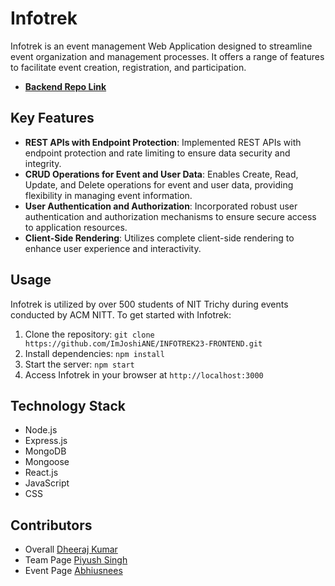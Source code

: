# Infotrek

Infotrek is an event management Web Application designed to streamline event organization and management processes. It offers a range of features to facilitate event creation, registration, and participation.
- [**Backend Repo Link**](https://github.com/ImJoshiANE/INFOTREK23-BACKEND)

## Key Features

- **REST APIs with Endpoint Protection**: Implemented REST APIs with endpoint protection and rate limiting to ensure data security and integrity.
- **CRUD Operations for Event and User Data**: Enables Create, Read, Update, and Delete operations for event and user data, providing flexibility in managing event information.
- **User Authentication and Authorization**: Incorporated robust user authentication and authorization mechanisms to ensure secure access to application resources.
- **Client-Side Rendering**: Utilizes complete client-side rendering to enhance user experience and interactivity.

## Usage

Infotrek is utilized by over 500 students of NIT Trichy during events conducted by ACM NITT. To get started with Infotrek:

1. Clone the repository: `git clone https://github.com/ImJoshiANE/INFOTREK23-FRONTEND.git`
2. Install dependencies: `npm install`
3. Start the server: `npm start`
4. Access Infotrek in your browser at `http://localhost:3000`

## Technology Stack

- Node.js
- Express.js
- MongoDB
- Mongoose
- React.js
- JavaScript
- CSS

## Contributors

- Overall [Dheeraj Kumar](https://github.com/ImJoshiANE)
- Team Page [Piyush Singh](https://github.com/pewpiyu)
- Event Page [Abhiusnees](https://github.com/Abhiusnees)
